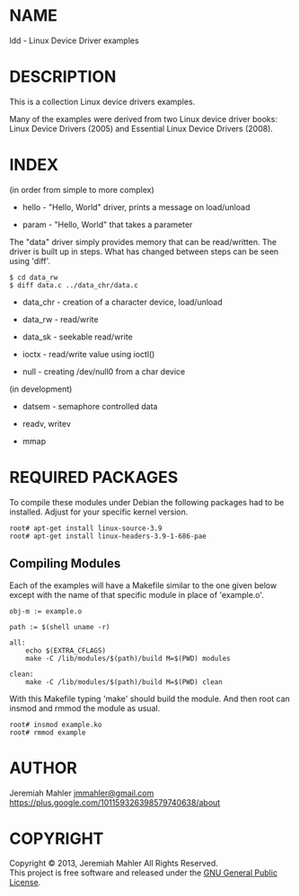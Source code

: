 # NAME

ldd - Linux Device Driver examples

# DESCRIPTION

This is a collection Linux device drivers examples.

Many of the examples were derived from two Linux device
driver books: Linux Device Drivers (2005) and
Essential Linux Device Drivers (2008).

# INDEX

(in order from simple to more complex)

  - hello - "Hello, World" driver, prints a message on load/unload

  - param - "Hello, World" that takes a parameter

The "data" driver simply provides memory that can be read/written.
The driver is built up in steps.  What has changed between steps
can be seen using 'diff'.

    $ cd data_rw
    $ diff data.c ../data_chr/data.c

  - data_chr - creation of a character device, load/unload

  - data_rw - read/write

  - data_sk - seekable read/write

  - ioctx - read/write value using ioctl()

  - null - creating /dev/null0 from a char device

(in development)

  - datsem - semaphore controlled data

  - readv, writev

  - mmap

# REQUIRED PACKAGES

To compile these modules under Debian the following
packages had to be installed.  Adjust for your specific
kernel version.

    root# apt-get install linux-source-3.9
    root# apt-get install linux-headers-3.9-1-686-pae

## Compiling Modules

Each of the examples will have a Makefile similar to
the one given below except with the name of that
specific module in place of 'example.o'.


    obj-m := example.o
    
    path := $(shell uname -r)
    
    all:
        echo $(EXTRA_CFLAGS)
        make -C /lib/modules/$(path)/build M=$(PWD) modules
    
    clean:
        make -C /lib/modules/$(path)/build M=$(PWD) clean

With this Makefile typing 'make' should build the module.
And then root can insmod and rmmod the module as usual.

    root# insmod example.ko
    root# rmmod example

# AUTHOR

Jeremiah Mahler <jmmahler@gmail.com><br>
<https://plus.google.com/101159326398579740638/about>

# COPYRIGHT

Copyright &copy; 2013, Jeremiah Mahler All Rights Reserved.<br>
This project is free software and released under
the [GNU General Public License][gpl].

  [gpl]: http://www.gnu.org/licenses/gpl.html

